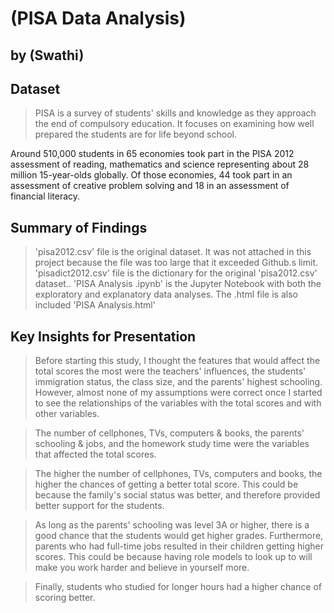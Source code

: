 # (PISA Data Analysis)
## by (Swathi)


## Dataset

> PISA is a survey of students' skills and knowledge as they approach the end of compulsory education. It focuses on examining how well prepared the students are for life beyond school.

Around 510,000 students in 65 economies took part in the PISA 2012 assessment of reading, mathematics and science representing about 28 million 15-year-olds globally. Of those economies, 44 took part in an assessment of creative problem solving and 18 in an assessment of financial literacy.

## Summary of Findings

> 'pisa2012.csv' file is the original dataset. It was not attached in this project because the file was too large that it exceeded Github.s limit.
> 'pisadict2012.csv' file is the dictionary for the original 'pisa2012.csv' dataset..
> 'PISA Analysis .ipynb' is the Jupyter Notebook with both the exploratory and explanatory data analyses. 
>  The .html file is also included 'PISA Analysis.html'

## Key Insights for Presentation

> Before starting this study, I thought the features that would affect the total scores the most were the teachers' influences, the students' immigration status, the class size, and the parents' highest schooling. However, almost none of my assumptions were correct once I started to see the relationships of the variables with the total scores and with other variables.

>The number of cellphones, TVs, computers & books, the parents' schooling & jobs, and the homework study time were the variables that affected the total scores.

>The higher the number of cellphones, TVs, computers and books, the higher the chances of getting a better total score. This could be because the family's social status was better, and therefore provided better support for the students.

>As long as the parents' schooling was level 3A or higher, there is a good chance that the students would get higher grades. Furthermore, parents who had full-time jobs resulted in their children getting higher scores. This could be because having role models to look up to will make you work harder and believe in yourself more.

>Finally, students who studied for longer hours had a higher chance of scoring better.
